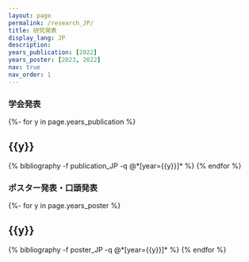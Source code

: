 ```yaml
---
layout: page
permalink: /research_JP/
title: 研究発表
display_lang: JP
description: 
years_publication: [2022]
years_poster: [2023, 2022]
nav: true
nav_order: 1
---
```

<!-- _pages/publications.md -->


### **学会発表**

<div class="publications">

{%- for y in page.years_publication %}
  <h2 class="year">{{y}}</h2>
  {% bibliography -f publication_JP -q @*[year={{y}}]* %}
{% endfor %}

</div>


### **ポスター発表・口頭発表**

<div class="publications">

{%- for y in page.years_poster %}
  <h2 class="year">{{y}}</h2>
  {% bibliography -f poster_JP -q @*[year={{y}}]* %}
{% endfor %}

</div>

